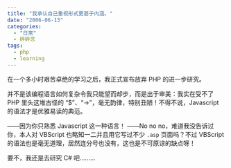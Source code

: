 ```yaml
---
title: "我承认自己重视形式更甚于内涵。"
date: "2006-06-13"
categories: 
  - "日常"
  - 碎碎念
tags:
  - php
  - learning
---
```


在一个多小时艰苦卓绝的学习之后，我正式宣布放弃 PHP 的进一步研究。

并不是该编程语言如何复杂令我只能望而却步，而是出于审美：我实在受不了 PHP 里头这堆古怪的 “$”、“->”，毫无韵律，特别丑陋！不得不说，Javascript 的语法才是优雅易读的典范。

——因为你只熟悉 Javascript 这一种语言！
——No no no，难道我没告诉过你，本人对 VBScript 也略知一二并且用它写过不少 `.asp` 页面吗？不过 VBScript 的语法也是毫无道理，居然连分号也没有，这也是不可原谅的缺点呀！

要不，我还是去研究 C# 吧………
